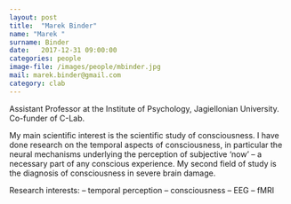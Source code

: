 ```yaml
---
layout: post
title:  "Marek Binder"
name: "Marek "
surname: Binder
date:   2017-12-31 09:00:00
categories: people
image-file: /images/people/mbinder.jpg
mail: marek.binder@gmail.com
category: clab
---
```


Assistant Professor at the Institute of Psychology, Jagiellonian University. Co-funder of C-Lab.

My main scientific interest is the scientific study of consciousness. I have done research on the temporal aspects of consciousness, in particular the neural mechanisms underlying the perception of subjective ‘now’ – a necessary part of any conscious experience. My second field of study is the diagnosis of consciousness in severe brain damage.

Research interests:
– temporal perception
– consciousness
– EEG
– fMRI
